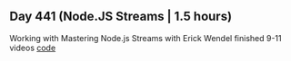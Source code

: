 ## Day 441 (Node.JS Streams | 1.5 hours)

Working with  Mastering Node.js Streams with Erick Wendel
finished 9-11 videos
[code](https://github.com/alexvyber/node-streams-course.git)

